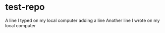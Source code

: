 test-repo
=========
A line I typed on my local computer
adding a line
Another line I wrote on my local computer
